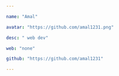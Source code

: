 ```yaml
---

name: "Amal"

avatar: "https://github.com/amal1231.png"

desc: " web dev"

web: "none"

github: "https://github.com/amal1231"

---
```

